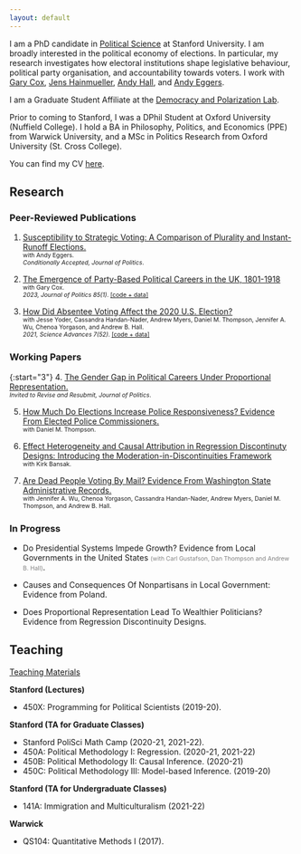 ```yaml
---
layout: default
---
```


I am a PhD candidate in [Political Science](https://politicalscience.stanford.edu/academics/graduate-program) at Stanford University. I am broadly interested in the political economy of elections. In particular, my research investigates how electoral institutions shape legislative behaviour, political party organisation, and accountability towards voters. I work with [Gary Cox](https://gwcox.sites.stanford.edu/), [Jens Hainmueller](https://web.stanford.edu/~jhain/), [Andy Hall](andrewbenjaminhall.com), and [Andy Eggers](http://andy.egge.rs).

I am a Graduate Student Affiliate at the [Democracy and Polarization Lab](https://stanforddpl.org/).

Prior to coming to Stanford, I was a DPhil Student at Oxford University (Nuffield College). I hold a BA in Philosophy, Politics, and Economics (PPE) from Warwick University, and a MSc in Politics Research from Oxford University (St. Cross College).

You can find my CV [here](./files/CV.pdf).

## Research

### Peer-Reviewed Publications

1. [Susceptibility to Strategic Voting: A Comparison of Plurality and Instant-Runoff Elections.](https://tobiasnowacki.github.io/files/strategicvoting.pdf) <br/>
    <span style="font-size:10.5px"> with Andy Eggers. <br />
    *Conditionally Accepted, Journal of Politics*. </span>

2. [The Emergence of Party-Based Political Careers in the UK, 1801-1918](https://tobiasnowacki.github.io/files/careers.pdf)  <br />
    <span style="font-size:10.5px"> with Gary Cox. <br />
    *2023, Journal of Politics 85(1)*. [[code + data]](https://github.com/tobiasnowacki/uk-careers)</span>

3. [How Did Absentee Voting Affect the 2020 U.S. Election?](https://www.science.org/doi/10.1126/sciadv.abk1755) <br/>
    <span style="font-size:10.5px"> with Jesse Yoder, Cassandra Handan-Nader, Andrew Myers, Daniel M. Thompson, Jennifer A. Wu, Chenoa Yorgason, and Andrew B. Hall. <br />
    *2021, Science Advances 7(52)*. [[code + data]](https://dataverse.harvard.edu/dataset.xhtml?persistentId=doi:10.7910/DVN/YG4R14) </span>


### Working Papers

{:start="3"}
4. [The Gender Gap in Political Careers Under Proportional Representation.](https://tobiasnowacki.github.io/files/pr_gendergap_jmp.pdf) <br/>
    <span style="font-size:10.5px">
    *Invited to Revise and Resubmit, Journal of Politics*. </span>

5. [How Much Do Elections Increase Police Responsiveness? Evidence From Elected Police Commissioners.](https://tobiasnowacki.com/files/commissioners.pdf) <br/>
    <span style="font-size:10.5px"> with Daniel M. Thompson. <br /> </span>

6. [Effect Heterogeneity and Causal Attribution in Regression Discontinuty Designs: Introducing the Moderation-in-Discontinuities Framework](https://tobiasnowacki.github.io/files/rdd_diff.pdf) <br />
    <span style="font-size:10.5px"> with Kirk Bansak. <br /> </span>

7. [Are Dead People Voting By Mail? Evidence From Washington State Administrative Records.](https://tobiasnowacki.github.io/files/dead_voting.pdf) <br/>
    <span style="font-size:10.5px"> with Jennifer A. Wu, Chenoa Yorgason, Cassandra Handan-Nader, Andrew Myers, Daniel M. Thompson, and Andrew B. Hall. </span>


### In Progress

* Do Presidential Systems Impede Growth? Evidence from Local Governments in the United States <span style="color:grey; font-size :10.5px">(with Carl Gustafson, Dan Thompson and Andrew B. Hall)</span>.

* Causes and Consequences Of Nonpartisans in Local Government: Evidence from Poland.

* Does Proportional Representation Lead To Wealthier Politicians? Evidence from Regression Discontinuity Designs.

## Teaching

[Teaching Materials](another-page.md)

**Stanford (Lectures)**

* 450X: Programming for Political Scientists (2019-20).

**Stanford (TA for Graduate Classes)**

* Stanford PoliSci Math Camp (2020-21, 2021-22).
* 450A: Political Methodology I: Regression. (2020-21, 2021-22)
* 450B: Political Methodology II: Causal Inference. (2020-21)
* 450C: Political Methodology III: Model-based Inference. (2019-20)

**Stanford (TA for Undergraduate Classes)**

* 141A: Immigration and Multiculturalism (2021-22)

**Warwick**

* QS104: Quantitative Methods I (2017).
